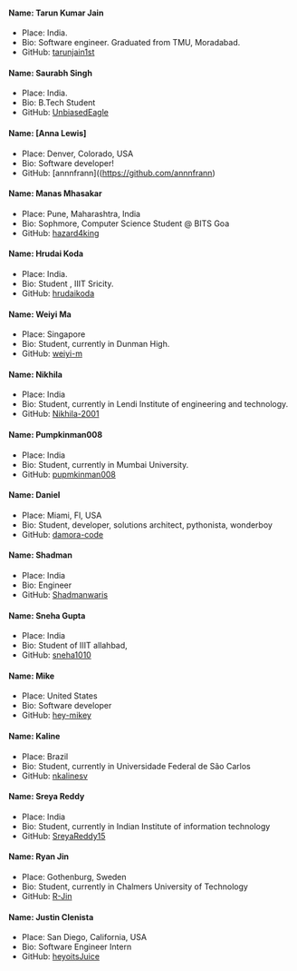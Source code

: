 #### Name: Tarun Kumar Jain
- Place: India.
- Bio: Software engineer. Graduated from TMU, Moradabad.
- GitHub: [tarunjain1st](https://github.com/tarunjain1st)

#### Name: Saurabh Singh
- Place: India.
- Bio: B.Tech Student
- GitHub: [UnbiasedEagle](https://github.com/UnbiasedEagle)

#### Name: [Anna Lewis]
- Place: Denver, Colorado, USA
- Bio: Software developer!
- GitHub: [annnfrann]((https://github.com/annnfrann)

#### Name: Manas Mhasakar
- Place: Pune, Maharashtra, India
- Bio: Sophmore, Computer Science Student @ BITS Goa
- GitHub: [hazard4king](https://github.com/hazard4king)

#### Name: Hrudai Koda
- Place: India.
- Bio: Student , IIIT Sricity.
- GitHub: [hrudaikoda](https://github.com/hrudaikoda)

#### Name: Weiyi Ma
- Place: Singapore
- Bio: Student, currently in Dunman High.
- GitHub: [weiyi-m](https://github.com/weiyi-m)

#### Name: Nikhila
- Place: India
- Bio: Student, currently in Lendi Institute of engineering and technology.
- GitHub: [Nikhila-2001](https://github.com/NIKHILA-2001)


#### Name: Pumpkinman008
- Place: India
- Bio: Student, currently in Mumbai University.
- GitHub: [pupmkinman008](https://github.com/pumpkinman008)

#### Name: Daniel
- Place: Miami, Fl, USA
- Bio: Student, developer, solutions architect, pythonista, wonderboy
- GitHub: [damora-code](https://github.com/damora-code)

#### Name: Shadman
- Place: India
- Bio: Engineer
- GitHub: [Shadmanwaris](https://github.com/Shadmanwaris)

#### Name: Sneha Gupta
- Place: India
- Bio: Student of IIIT allahbad,
- GitHub: [sneha1010](https://github.com/sneha1010)


#### Name: Mike
- Place: United States
- Bio: Software developer
- GitHub: [hey-mikey](https://github.com/hey-mikey)

#### Name: Kaline
- Place: Brazil
- Bio: Student, currently in Universidade Federal de São Carlos
- GitHub: [nkalinesv](https://github.com/nayrakalinesv/)

#### Name: Sreya Reddy
- Place: India
- Bio: Student, currently in Indian Institute of information technology
- GitHub: [SreyaReddy15](https://github.com/sreyareddy15)

#### Name: Ryan Jin
- Place: Gothenburg, Sweden
- Bio: Student, currently in Chalmers University of Technology
- GitHub: [R-Jin](https://github.com/R-Jin)

#### Name: Justin Clenista
- Place: San Diego, California, USA
- Bio: Software Engineer Intern
- GitHub: [heyoitsJuice](https://github.com/heyoitsJuice)

